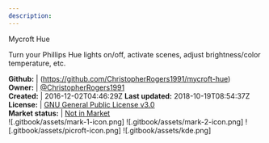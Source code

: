 ```yaml
---
description: 
---
```

Mycroft Hue

Turn your Phillips Hue lights on/off, activate scenes, adjust brightness/color temperature, etc.

**Github:** | (https://github.com/ChristopherRogers1991/mycroft-hue)  
**Owner:** | [@ChristopherRogers1991](https://github.com/ChristopherRogers1991)  
**Created:** | 2016-12-02T04:46:29Z  **Last updated:** 2018-10-19T08:54:37Z  
**License:** | [GNU General Public License v3.0](https://api.github.com/licenses/gpl-3.0)  
**Market status:** | [Not in Market](https://market.mycroft.ai/skill/)  
 ![.gitbook/assets/mark-1-icon.png]  ![.gitbook/assets/mark-2-icon.png]  ![.gitbook/assets/picroft-icon.png]  ![.gitbook/assets/kde.png]  
